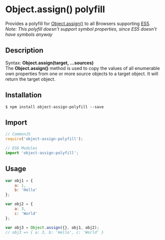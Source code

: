 # Object.assign() polyfill

Provides a polyfill for [Object.assign()](https://developer.mozilla.org/en/docs/Web/JavaScript/Reference/Global_Objects/Object/assign) to all Browsers supporting [ES5](https://caniuse.com/#search=es5).<br>
*Note: This polyfill doesn't support symbol properties, since ES5 doesn't have symbols anyway*

## Description

Syntax: **Object.assign(target, ...sources)**<br>
The **Object.assign()** method is used to copy the values of all enumerable own properties from one or more source objects to a target object. It will return the target object.

## Installation

```
$ npm install object-assign-polyfill --save
```

## Import

```JavaScript
// CommonJS
require('object-assign-polyfill');

// ES6 Modules
import 'object-assign-polyfill';
```

## Usage

```JavaScript
var obj1 = {
    a: 1,
    b: 'Hello'
};

var obj2 = {
    a: 3,
    c: 'World'
};

var obj3 = Object.assign({}, obj1, obj2);
// obj3 => { a: 3, b: 'Hello', c: 'World' }
```
